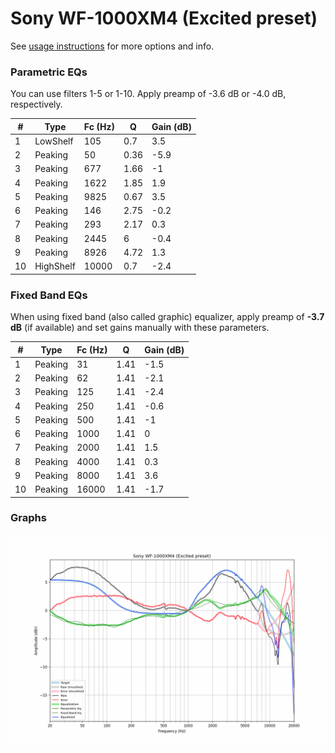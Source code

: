 # Sony WF-1000XM4 (Excited preset)
See [usage instructions](https://github.com/jaakkopasanen/AutoEq#usage) for more options and info.

### Parametric EQs
You can use filters 1-5 or 1-10. Apply preamp of -3.6 dB or -4.0 dB, respectively.

|   # | Type      |   Fc (Hz) |    Q |   Gain (dB) |
|-----|-----------|-----------|------|-------------|
|   1 | LowShelf  |       105 | 0.7  |         3.5 |
|   2 | Peaking   |        50 | 0.36 |        -5.9 |
|   3 | Peaking   |       677 | 1.66 |        -1   |
|   4 | Peaking   |      1622 | 1.85 |         1.9 |
|   5 | Peaking   |      9825 | 0.67 |         3.5 |
|   6 | Peaking   |       146 | 2.75 |        -0.2 |
|   7 | Peaking   |       293 | 2.17 |         0.3 |
|   8 | Peaking   |      2445 | 6    |        -0.4 |
|   9 | Peaking   |      8926 | 4.72 |         1.3 |
|  10 | HighShelf |     10000 | 0.7  |        -2.4 |

### Fixed Band EQs
When using fixed band (also called graphic) equalizer, apply preamp of **-3.7 dB** (if available) and set gains manually with these parameters.

|   # | Type    |   Fc (Hz) |    Q |   Gain (dB) |
|-----|---------|-----------|------|-------------|
|   1 | Peaking |        31 | 1.41 |        -1.5 |
|   2 | Peaking |        62 | 1.41 |        -2.1 |
|   3 | Peaking |       125 | 1.41 |        -2.4 |
|   4 | Peaking |       250 | 1.41 |        -0.6 |
|   5 | Peaking |       500 | 1.41 |        -1   |
|   6 | Peaking |      1000 | 1.41 |         0   |
|   7 | Peaking |      2000 | 1.41 |         1.5 |
|   8 | Peaking |      4000 | 1.41 |         0.3 |
|   9 | Peaking |      8000 | 1.41 |         3.6 |
|  10 | Peaking |     16000 | 1.41 |        -1.7 |

### Graphs
![](./Sony%20WF-1000XM4%20(Excited%20preset).png)
